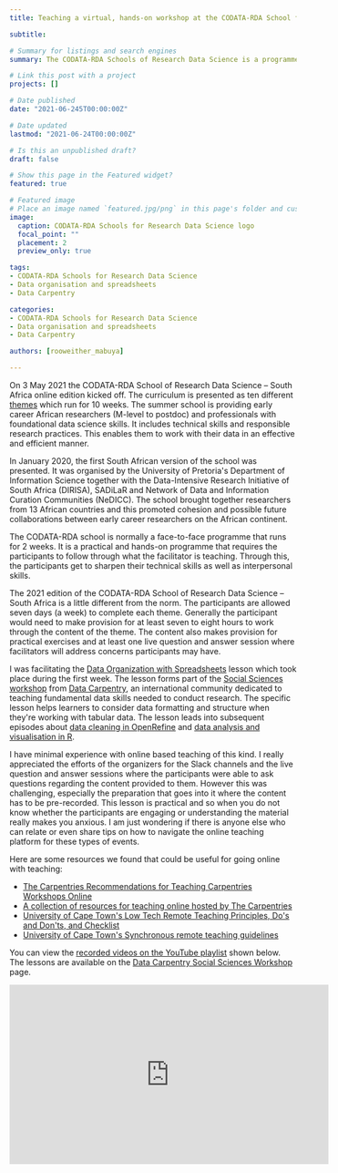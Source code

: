 ```yaml
---
title: Teaching a virtual, hands-on workshop at the CODATA-RDA School for Research Data Science - South Africa

subtitle: 

# Summary for listings and search engines
summary: The CODATA-RDA Schools of Research Data Science is a programme that is open to researchers and professionals from all disciplines that deal with significant amounts of research data. 

# Link this post with a project
projects: []

# Date published
date: "2021-06-245T00:00:00Z"

# Date updated
lastmod: "2021-06-24T00:00:00Z"

# Is this an unpublished draft?
draft: false

# Show this page in the Featured widget?
featured: true

# Featured image
# Place an image named `featured.jpg/png` in this page's folder and customize its options here.
image:
  caption: CODATA-RDA Schools for Research Data Science logo
  focal_point: ""
  placement: 2
  preview_only: true

tags:
- CODATA-RDA Schools for Research Data Science
- Data organisation and spreadsheets
- Data Carpentry

categories:
- CODATA-RDA Schools for Research Data Science
- Data organisation and spreadsheets
- Data Carpentry

authors: [rooweither_mabuya]

---
```


On 3 May 2021 the CODATA-RDA School of Research Data Science – South Africa online edition kicked off. The curriculum is presented as ten different [themes](https://drive.google.com/file/d/1TGANn-uC7uRX5MdhlB5d6xQmOlxlvmLE/view) which run for 10 weeks. The summer school is providing early career African researchers (M-level to postdoc) and professionals with foundational data science skills. It includes technical skills and responsible research practices. This enables them to work with their data in an effective and efficient manner.

In January 2020, the first South African version of the school was presented. It was organised by the University of Pretoria&#39;s Department of Information Science together with the Data-Intensive Research Initiative of South Africa (DIRISA), SADiLaR and Network of Data and Information Curation Communities (NeDICC). The school brought together researchers from 13 African countries and this promoted cohesion and possible future collaborations between early career researchers on the African continent.

The CODATA-RDA school is normally a face-to-face programme that runs for 2 weeks. It is a practical and hands-on programme that requires the participants to follow through what the facilitator is teaching. Through this, the participants get to sharpen their technical skills as well as interpersonal skills.

The 2021 edition of the CODATA-RDA School of Research Data Science – South Africa is a little different from the norm. The participants are allowed seven days (a week) to complete each theme. Generally the participant would need to make provision for at least seven to eight hours to work through the content of the theme. The content also makes provision for practical exercises and at least one live question and answer session where facilitators will address concerns participants may have.

I was facilitating the [Data Organization with Spreadsheets](https://datacarpentry.github.io/spreadsheets-socialsci/) lesson which took place during the first week. The lesson forms part of the [Social Sciences workshop](https://datacarpentry.org/socialsci-workshop/) from [Data Carpentry](https://datacarpentry.org/socialsci-workshop/), an international community dedicated to teaching fundamental data skills needed to conduct research. The specific lesson helps learners to consider data formatting and structure when they&#39;re working with tabular data. The lesson leads into subsequent episodes about [data cleaning in OpenRefine](https://datacarpentry.github.io/openrefine-socialsci/) and [data analysis and visualisation in R](https://datacarpentry.github.io/r-socialsci).

I have minimal experience with online based teaching of this kind. I really appreciated the efforts of the organizers for the Slack channels and the live question and answer sessions where the participants were able to ask questions regarding the content provided to them. However this was challenging, especially the preparation that goes into it where the content has to be pre-recorded. This lesson is practical and so when you do not know whether the participants are engaging or understanding the material really makes you anxious. I am just wondering if there is anyone else who can relate or even share tips on how to navigate the online teaching platform for these types of events.

Here are some resources we found that could be useful for going online with teaching:

- [The Carpentries Recommendations for Teaching Carpentries Workshops Online](https://carpentries.org/online-workshop-recommendations/)
- [A collection of resources for teaching online hosted by The Carpentries](https://docs.carpentries.org/topic_folders/hosts_instructors/resources_for_online_workshops.html)
- [University of Cape Town&#39;s Low Tech Remote Teaching Principles, Do&#39;s and Don&#39;ts, and Checklist](http://bit.ly/LowTechGuide)
- [University of Cape Town&#39;s Synchronous remote teaching guidelines](https://bit.ly/UCTSynchroGuide)

You can view the [recorded videos on the YouTube playlist](https://www.youtube.com/playlist?list=PLAWb55M7X2CExmc8jliTW6ZhNF1xTnj-l) shown below. The lessons are available on the [Data Carpentry Social Sciences Workshop](https://datacarpentry.org/socialsci-workshop/) page.

<iframe width="560" height="315" src="https://www.youtube.com/embed/videoseries?list=PLAWb55M7X2CExmc8jliTW6ZhNF1xTnj-l" title="YouTube video player" frameborder="0" allow="accelerometer; autoplay; clipboard-write; encrypted-media; gyroscope; picture-in-picture" allowfullscreen></iframe>
